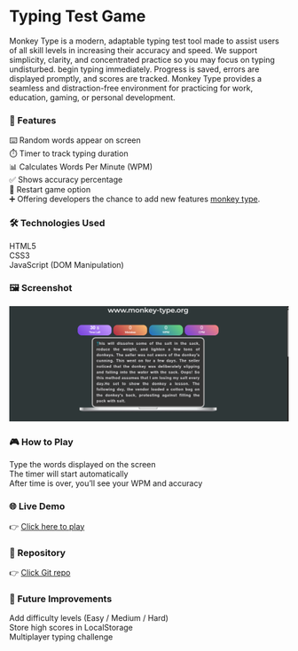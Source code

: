 # Typing Test Game

Monkey Type is a modern, adaptable typing test tool made to assist users of all skill levels in increasing their accuracy and speed. We support simplicity, clarity, and concentrated practice so you may focus on typing undisturbed. begin typing immediately. Progress is saved, errors are displayed promptly, and scores are tracked. Monkey Type provides a seamless and distraction-free environment for practicing for work, education, gaming, or personal development.

### 🚀 Features </br>
⌨️ Random words appear on screen </br>
⏱️ Timer to track typing duration </br>
📊 Calculates Words Per Minute (WPM) </br>
✅ Shows accuracy percentage </br>
🔄 Restart game option </br>
➕ Offering developers the chance to add new features [monkey type](https://monkey-type.org/).

### 🛠️ Technologies Used </br>

HTML5 </br>
CSS3 </br>
JavaScript (DOM Manipulation) </br>

### 🖼️ Screenshot </br>
![Typing Test Screenshot](static/images/typingtest.png)

### 🎮 How to Play </br>

Type the words displayed on the screen </br>
The timer will start automatically </br>
After time is over, you’ll see your WPM and accuracy </br>

### 🌐 Live Demo </br>
👉 [Click here to play](https://monkey-type-org.github.io/monkeytype-test/)

### 📂 Repository </br>
👉 [Click Git repo](https://github.com/monkey-type-org/monkeytype-test)


### 📖 Future Improvements </br>

Add difficulty levels (Easy / Medium / Hard) </br>
Store high scores in LocalStorage </br>
Multiplayer typing challenge </br>
